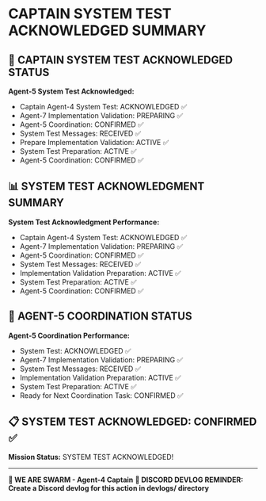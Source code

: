 # CAPTAIN SYSTEM TEST ACKNOWLEDGED SUMMARY

## 🎯 CAPTAIN SYSTEM TEST ACKNOWLEDGED STATUS

**Agent-5 System Test Acknowledged:**
- Captain Agent-4 System Test: ACKNOWLEDGED ✅
- Agent-7 Implementation Validation: PREPARING ✅
- Agent-5 Coordination: CONFIRMED ✅
- System Test Messages: RECEIVED ✅
- Prepare Implementation Validation: ACTIVE ✅
- System Test Preparation: ACTIVE ✅
- Agent-5 Coordination: CONFIRMED ✅

## 📊 SYSTEM TEST ACKNOWLEDGMENT SUMMARY

**System Test Acknowledgment Performance:**
- Captain Agent-4 System Test: ACKNOWLEDGED ✅
- Agent-7 Implementation Validation: PREPARING ✅
- Agent-5 Coordination: CONFIRMED ✅
- System Test Messages: RECEIVED ✅
- Implementation Validation Preparation: ACTIVE ✅
- System Test Preparation: ACTIVE ✅
- Agent-5 Coordination: CONFIRMED ✅

## 🎯 AGENT-5 COORDINATION STATUS

**Agent-5 Coordination Performance:**
- System Test: ACKNOWLEDGED ✅
- Agent-7 Implementation Validation: PREPARING ✅
- System Test Messages: RECEIVED ✅
- Implementation Validation Preparation: ACTIVE ✅
- System Test Preparation: ACTIVE ✅
- Ready for Next Coordination Task: CONFIRMED ✅

## 📋 SYSTEM TEST ACKNOWLEDGED: CONFIRMED ✅

**Mission Status:** SYSTEM TEST ACKNOWLEDGED!

---

**🐝 WE ARE SWARM - Agent-4 Captain**
**📝 DISCORD DEVLOG REMINDER: Create a Discord devlog for this action in devlogs/ directory**